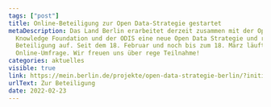 ```yaml
---
tags: ["post"]
title: Online-Beteiligung zur Open Data-Strategie gestartet
metaDescription: Das Land Berlin erarbeitet derzeit zusammen mit der Open
  Knowledge Foundation und der ODIS eine neue Open Data Strategie und ruft zur
  Beteiligung auf. Seit dem 18. Februar und noch bis zum 18. März läuft die
  Online-Umfrage. Wir freuen uns über rege Teilnahme!
categories: aktuelles
visible: true
link: https://mein.berlin.de/projekte/open-data-strategie-berlin/?initialSlide=1
urlText: Zur Beteiligung
date: 2022-02-23
---
```


